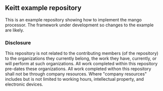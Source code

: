 ## Keitt example repository
This is an example repository showing how to implement the mango processor. The framework under development so changes
to the example are likely. 

### Disclosure

This repository is not related to the contributing members (of the repository) to the organizations they currently belong, the work they have, currently, or will perform at such organizations. All work completed within this repository pre-dates these organizations. All work completed withon this repository shall not be through company resources. Where "company resources" includes but is not limited to working hours, intellectual property, and electronic devices.
